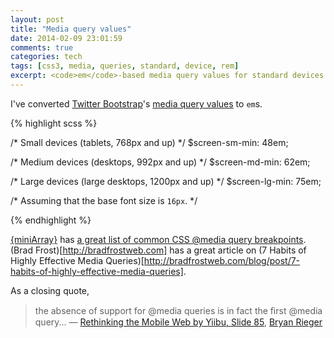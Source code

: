 ```yaml
---
layout: post
title: "Media query values"
date: 2014-02-09 23:01:59
comments: true
categories: tech
tags: [css3, media, queries, standard, device, rem]
excerpt: <code>em</code>-based media query values for standard devices.
---
```

I've converted [Twitter Bootstrap](http://getbootstrap.com)'s [media query values](http://getbootstrap.com/css/#grid-media-queries) to `em`s.

{% highlight scss %}

/* Small devices (tablets, 768px and up) */
$screen-sm-min: 48em;

/* Medium devices (desktops, 992px and up) */
$screen-md-min: 62em;

/* Large devices (large desktops, 1200px and up) */
$screen-lg-min: 75em;

/* Assuming that the base font size is `16px`. */

{% endhighlight %}

[{miniArray}](http://www.miniarray.com) has [a great list of common CSS @media query breakpoints](http://www.miniarray.com/post/51474660456/a-great-list-of-common-css-media-query-breakpoints). (Brad Frost)[http://bradfrostweb.com] has a great article on (7 Habits of Highly Effective Media Queries)[http://bradfrostweb.com/blog/post/7-habits-of-highly-effective-media-queries].

As a closing quote,

> the absence of support for @media queries is in fact the ﬁrst @media query...
> &mdash; [Rethinking the Mobile Web by Yiibu, Slide 85](http://www.slideshare.net/bryanrieger/rethinking-the-mobile-web-by-yiibu/85), [Bryan Rieger](https://twitter.com/bryanrieger)
